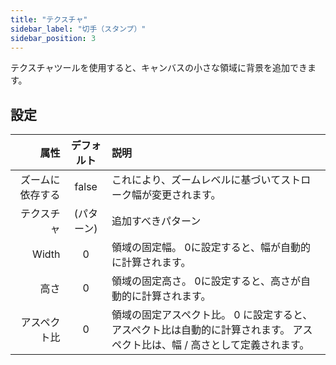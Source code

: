 ```yaml
---
title: "テクスチャ"
sidebar_label: "切手（スタンプ）"
sidebar_position: 3
---
```


テクスチャツールを使用すると、キャンバスの小さな領域に背景を追加できます。

## 設定

|       属性 | デフォルト  | 説明                                                                |
| --------:|:------:|:----------------------------------------------------------------- |
| ズームに依存する | false  | これにより、ズームレベルに基づいてストローク幅が変更されます。                                   |
|    テクスチャ | (パターン) | 追加すべきパターン                                                         |
|    Width |   0    | 領域の固定幅。 0に設定すると、幅が自動的に計算されます。                                     |
|       高さ |   0    | 領域の固定高さ。 0に設定すると、高さが自動的に計算されます。                                   |
|   アスペクト比 |   0    | 領域の固定アスペクト比。 0 に設定すると、アスペクト比は自動的に計算されます。 アスペクト比は、幅 / 高さとして定義されます。 |

